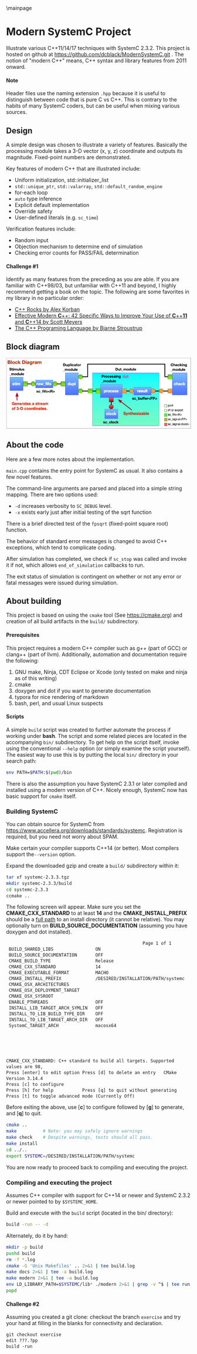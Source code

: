 <!-- @file README.md -->
<!-- For doxygen --> \mainpage
# Modern SystemC Project

Illustrate various C++11/14/17 techniques with SystemC 2.3.2. This project is hosted on github at https://github.com/dcblack/ModernSystemC.git . The notion of "modern C++" means, C++ syntax and library features from 2011 onward.

#### Note

Header files use the naming extension `.hpp` because it is useful to distinguish between code that is pure C vs C++. This is contrary to the habits of many SystemC coders, but can be useful when mixing various sources.

## Design

A simple design was chosen to illustrate a variety of features. Basically the processing module takes a 3-D vector (x, y, z) coordinate and outputs its magnitude. Fixed-point numbers are demonstrated.

Key features of modern C++ that are illustrated include:

- Uniform initialization, std::initializer_list
- `std::unique_ptr`, `std::valarray`, `std::default_random_engine`
- for-each loop
- `auto` type inference
- Explicit default implementation
- Override safety
- User-defined literals (e.g. `sc_time`)

Verification features include:

- Random input
- Objection mechanism to determine end of simulation
- Checking error counts for PASS/FAIL determination

#### Challenge #1

Identify as many features from the preceding as you are able. If you are familiar with C++98/03, but unfamiliar with C++11 and beyond, I highly recommend getting a book on the topic. The following are some favorites in my library in no particular order:

- [C++ Rocks by Alex Korban](https://cpprocks.com)
- [Effective Modern **C**++: 42 Specific Ways to Improve Your Use of **C**++**11** and **C**++14 by Scott Meyers](https://www.amazon.com/gp/product/B00PGCMGDQ/ref=ppx_yo_dt_b_search_asin_title?ie=UTF8&psc=1)
- [The C++ Programing Language by Bjarne Stroustrup](https://read.amazon.com/kp/embed?asin=B00DUW4BMS&preview=newtab&linkCode=kpe&ref_=cm_sw_r_kb_dp_wKg7CbZR8QJNX)

## Block diagram

![Block_Diagram](Block_Diagram.jpg)

## About the code

Here are a few more notes about the implementation.

`main.cpp` contains the entry point for SystemC as usual. It also
contains a few novel features.

The command-line arguments are parsed and placed into a simple string
mapping. There are two options used:

- `-d` increases verbosity to `SC_DEBUG` level.
- `-x` exists early just after initial testing of the sqrt function

There is a brief directed test of the `fpsqrt` (fixed-point square root)
function.

The behavior of standard error messages is changed to avoid C++ exceptions,
which tend to complicate coding.

After simulation has completed, we check if `sc_stop` was called and invoke
it if not, which allows `end_of_simulation` callbacks to run.

The exit status of simulation is contingent on whether or not any error or
fatal messages were issued during simulation.

## About building

This project is based on using the `cmake` tool (See <https://cmake.org>)
and creation of all build artifacts in the `build/` subdirectory.

#### Prerequisites

This project requires a modern C++ compiler such as g++ (part of GCC) or clang++ (part of llvm). Additionally, automation and documentation require the following:

1. GNU make, Ninja, CDT Eclipse or Xcode (only tested on make and ninja as of this writing)
2. cmake
3. doxygen and dot if you want to generate documentation
4. typora for nice rendering of markdown
5. bash, perl, and usual Linux suspects

#### Scripts

A simple `build` script was created to further automate the process if working under
**bash**. The script and some related pieces are located in the accompanying `bin/`
subdirectory. To get help on the script itself, invoke using the conventional `--help`
option (or simply examine the script yourself). The easiest way to use this is by
putting the local `bin/` directory in your search path:

```bash
env PATH=$PATH:$(pwd)/bin
```

There is also the assumption you have SystemC 2.3.1 or later compiled and installed
using a modern version of C++. Nicely enough, SystemC now has basic support for `cmake`
itself.



### Building SystemC

You can obtain source for SystemC from <https://www.accellera.org/downloads/standards/systemc>. Registration is required, but you need not worry about SPAM.

Make certain your compiler supports C++14 (or better). Most compilers support the`--version` option.

Expand the downloaded gzip and create a `build/` subdirectory within it:

```bash
tar xf systemc-2.3.3.tgz
mkdir systemc-2.3.3/build
cd systemc-2.3.3
ccmake ..
```
The following screen will appear. Make sure you set the **CMAKE_CXX_STANDARD** to at least **14** and the **CMAKE_INSTALL_PREFIX** should be a <u>full path</u> to an install directory (it cannot be relative). You may optionally turn on **BUILD_SOURCE_DOCUMENTATION** (assuming you have doxygen and dot installed).
```
                                                    Page 1 of 1
 BUILD_SHARED_LIBS                ON
 BUILD_SOURCE_DOCUMENTATION       OFF
 CMAKE_BUILD_TYPE                 Release
 CMAKE_CXX_STANDARD               14
 CMAKE_EXECUTABLE_FORMAT          MACHO
 CMAKE_INSTALL_PREFIX             /DESIRED/INSTALLATION/PATH/systemc
 CMAKE_OSX_ARCHITECTURES
 CMAKE_OSX_DEPLOYMENT_TARGET
 CMAKE_OSX_SYSROOT
 ENABLE_PTHREADS                  OFF
 INSTALL_LIB_TARGET_ARCH_SYMLIN   OFF
 INSTALL_TO_LIB_BUILD_TYPE_DIR    OFF
 INSTALL_TO_LIB_TARGET_ARCH_DIR   OFF
 SystemC_TARGET_ARCH              macosx64





CMAKE_CXX_STANDARD: C++ standard to build all targets. Supported values are 98,
Press [enter] to edit option Press [d] to delete an entry   CMake Version 3.14.4
Press [c] to configure
Press [h] for help           Press [q] to quit without generating
Press [t] to toggle advanced mode (Currently Off)
```

Before exiting the above, use [**c**] to configure followed by [**g**] to generate, and [**q**] to quit.

```bash
cmake ..
make          # Note: you may safely ignore warnings
make check    # Despite warnings, tests should all pass.
make install
cd ../..
export SYSTEMC=/DESIRED/INSTALLATION/PATH/systemc
```

You are now ready to proceed back to compiling and executing the project.

### Compiling and executing the project

Assumes C++ compiler with support for C++14 or newer and SystemC
2.3.2 or newer pointed to by `$SYSTEMC_HOME`.

Build and execute with the `build` script (located in the bin/ directory):

```sh
build -run -- -d
```

Alternately, do it by hand:

```sh
mkdir -p build
pushd build
rm -f *.log
cmake -G 'Unix Makefiles' .. 2>&1 | tee build.log
make docs 2>&1 | tee -a build.log
make modern 2>&1 | tee -a build.log
env LD_LIBRARY_PATH=$SYSTEMC/lib* ./modern 2>&1 | grep -v ^$ | tee run.log
popd
```

#### Challenge #2

Assuming you created a git clone: checkout the branch `exercise` and try your hand at filling in the blanks for connectivity and declaration.

```
git checkout exercise
edit ???.?pp
build -run
```

<!--///* The end *///-->